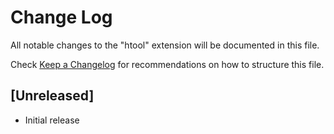 # Change Log

All notable changes to the "htool" extension will be documented in this file.

Check [Keep a Changelog](http://keepachangelog.com/) for recommendations on how to structure this file.

## [Unreleased]

- Initial release